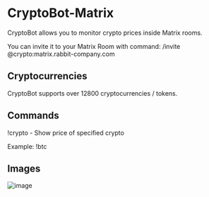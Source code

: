 # CryptoBot-Matrix
CryptoBot allows you to monitor crypto prices inside Matrix rooms.

You can invite it to your Matrix Room with command: /invite @crypto:matrix.rabbit-company.com

## Cryptocurrencies
CryptoBot supports over 12800 cryptocurrencies / tokens.

## Commands
!crypto - Show price of specified crypto

Example: !btc

## Images
![image](https://user-images.githubusercontent.com/44822563/191362095-49a583e5-6013-422f-b515-4b50b64ce3e7.png)
